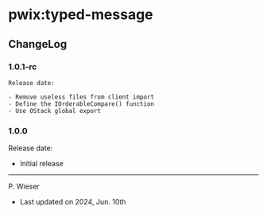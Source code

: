 # pwix:typed-message

## ChangeLog

### 1.0.1-rc

    Release date:

    - Remove useless files from client import
    - Define the IOrderableCompare() function
    - Use OStack global export

### 1.0.0

Release date:

- Initial release

---
P. Wieser
- Last updated on 2024, Jun. 10th
